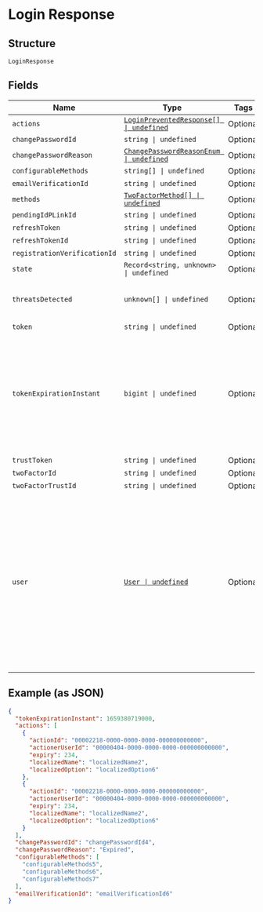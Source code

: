
# Login Response

## Structure

`LoginResponse`

## Fields

| Name | Type | Tags | Description |
|  --- | --- | --- | --- |
| `actions` | [`LoginPreventedResponse[] \| undefined`](../../doc/models/login-prevented-response.md) | Optional | - |
| `changePasswordId` | `string \| undefined` | Optional | - |
| `changePasswordReason` | [`ChangePasswordReasonEnum \| undefined`](../../doc/models/change-password-reason-enum.md) | Optional | - |
| `configurableMethods` | `string[] \| undefined` | Optional | - |
| `emailVerificationId` | `string \| undefined` | Optional | - |
| `methods` | [`TwoFactorMethod[] \| undefined`](../../doc/models/two-factor-method.md) | Optional | - |
| `pendingIdPLinkId` | `string \| undefined` | Optional | - |
| `refreshToken` | `string \| undefined` | Optional | - |
| `refreshTokenId` | `string \| undefined` | Optional | - |
| `registrationVerificationId` | `string \| undefined` | Optional | - |
| `state` | `Record<string, unknown> \| undefined` | Optional | - |
| `threatsDetected` | `unknown[] \| undefined` | Optional | **Constraints**: *Unique Items Required* |
| `token` | `string \| undefined` | Optional | - |
| `tokenExpirationInstant` | `bigint \| undefined` | Optional | The number of milliseconds since the unix epoch: January 1, 1970 00:00:00 UTC. This value is always in UTC. |
| `trustToken` | `string \| undefined` | Optional | - |
| `twoFactorId` | `string \| undefined` | Optional | - |
| `twoFactorTrustId` | `string \| undefined` | Optional | - |
| `user` | [`User \| undefined`](../../doc/models/user.md) | Optional | The global view of a User. This object contains all global information about the user including birthdate, registration information  preferred languages, global attributes, etc. |

## Example (as JSON)

```json
{
  "tokenExpirationInstant": 1659380719000,
  "actions": [
    {
      "actionId": "00002218-0000-0000-0000-000000000000",
      "actionerUserId": "00000404-0000-0000-0000-000000000000",
      "expiry": 234,
      "localizedName": "localizedName2",
      "localizedOption": "localizedOption6"
    },
    {
      "actionId": "00002218-0000-0000-0000-000000000000",
      "actionerUserId": "00000404-0000-0000-0000-000000000000",
      "expiry": 234,
      "localizedName": "localizedName2",
      "localizedOption": "localizedOption6"
    }
  ],
  "changePasswordId": "changePasswordId4",
  "changePasswordReason": "Expired",
  "configurableMethods": [
    "configurableMethods5",
    "configurableMethods6",
    "configurableMethods7"
  ],
  "emailVerificationId": "emailVerificationId6"
}
```

